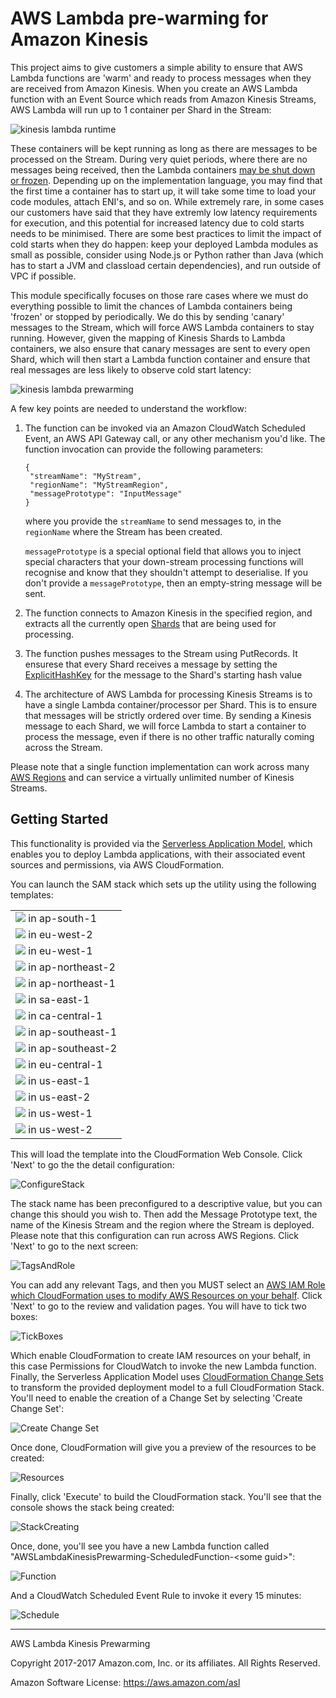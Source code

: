 # AWS Lambda pre-warming for Amazon Kinesis

This project aims to give customers a simple ability to ensure that AWS Lambda functions are 'warm' and ready to process messages when they are received from Amazon Kinesis. When you create an AWS Lambda function with an Event Source which reads from Amazon Kinesis Streams, AWS Lambda will run up to 1 container per Shard in the Stream:

![kinesis lambda runtime](KinesisLambdaRuntime.png)

These containers will be kept running as long as there are messages to be processed on the Stream. During very quiet periods, where there are no messages being received, then the Lambda containers [may be shut down or frozen](https://aws.amazon.com/blogs/compute/container-reuse-in-lambda). Depending up on the implementation language, you may find that the first time a container has to start up, it will take some time to load your code modules, attach ENI's, and so on. While extremely rare, in some cases our customers have said that they have extremly low latency requirements for execution, and this potential for increased latency due to cold starts needs to be minimised. There are some best practices to limit the impact of cold starts when they do happen: keep your deployed Lambda modules as small as possible, consider using Node.js or Python rather than Java (which has to start a JVM and classload certain dependencies), and run outside of VPC if possible.

This module specifically focuses on those rare cases where we must do everything possible to limit the chances of Lambda containers being 'frozen' or stopped by periodically. We do this by sending 'canary' messages to the Stream, which will force AWS Lambda containers to stay running. However, given the mapping of Kinesis Shards to Lambda containers, we also ensure that canary messages are sent to every open Shard, which will then start a Lambda function container and ensure that real messages are less likely to observe cold start latency:

![kinesis lambda prewarming](KinesisLambdaPrewarming.png)

A few key points are needed to understand the workflow:

1. The function can be invoked via an Amazon CloudWatch Scheduled Event, an AWS API Gateway call, or any other mechanism you'd like. The function invocation can provide the following parameters:

    ``` 
    {
     "streamName": "MyStream",     "regionName": "MyStreamRegion",     "messagePrototype": "InputMessage"    }
    ```

    where you provide the `streamName` to send messages to, in the `regionName` where the Stream has been created.
	
    `messagePrototype` is a special optional field that allows you to inject special characters that your down-stream processing functions will recognise and know that they shouldn't attempt to deserialise. If you don't provide a `messagePrototype`, then an empty-string message will be sent.

2. The function connects to Amazon Kinesis in the specified region, and extracts all the currently open [Shards](http://docs.aws.amazon.com/streams/latest/dev/key-concepts.html) that are being used for processing.
3. The function pushes messages to the Stream using PutRecords. It ensurese that every Shard receives a message by setting the [ExplicitHashKey](http://docs.aws.amazon.com/kinesis/latest/APIReference/API_PutRecord.html) for the message to the Shard's starting hash value
4. The architecture of AWS Lambda for processing Kinesis Streams is to have a single Lambda container/processor per Shard. This is to ensure that messages will be strictly ordered over time. By sending a Kinesis message to each Shard, we will force Lambda to start a container to process the message, even if there is no other traffic naturally coming across the Stream.


Please note that a single function implementation can work across many [AWS Regions](http://docs.aws.amazon.com/general/latest/gr/rande.html) and can service a virtually unlimited number of Kinesis Streams.
    
## Getting Started

This functionality is provided via the [Serverless Application Model](https://github.com/awslabs/serverless-application-model), which enables you to deploy Lambda applications, with their associated event sources and permissions, via AWS CloudFormation. 

You can launch the SAM stack which sets up the utility using the following templates:

| |
| --------------------------|
| [<img src="https://s3.amazonaws.com/cloudformation-examples/cloudformation-launch-stack.png" target="_blank">](https://console.aws.amazon.com/cloudformation/home?region=ap-south-1#/stacks/new?stackName=AWSLambdaKinesisPrewarming&templateURL=https://s3-ap-south-1.amazonaws.com/awslabs-code-ap-south-1/KinesisLambdaPrewarming/deploy.yaml) in ap-south-1 |
| [<img src="https://s3.amazonaws.com/cloudformation-examples/cloudformation-launch-stack.png" target="_blank">](https://console.aws.amazon.com/cloudformation/home?region=eu-west-2#/stacks/new?stackName=AWSLambdaKinesisPrewarming&templateURL=https://s3-eu-west-2.amazonaws.com/awslabs-code-eu-west-2/KinesisLambdaPrewarming/deploy.yaml) in eu-west-2 |
| [<img src="https://s3.amazonaws.com/cloudformation-examples/cloudformation-launch-stack.png" target="_blank">](https://console.aws.amazon.com/cloudformation/home?region=eu-west-1#/stacks/new?stackName=AWSLambdaKinesisPrewarming&templateURL=https://s3-eu-west-1.amazonaws.com/awslabs-code-eu-west-1/KinesisLambdaPrewarming/deploy.yaml) in eu-west-1 |
| [<img src="https://s3.amazonaws.com/cloudformation-examples/cloudformation-launch-stack.png" target="_blank">](https://console.aws.amazon.com/cloudformation/home?region=ap-northeast-2#/stacks/new?stackName=AWSLambdaKinesisPrewarming&templateURL=https://s3-ap-northeast-2.amazonaws.com/awslabs-code-ap-northeast-2/KinesisLambdaPrewarming/deploy.yaml) in ap-northeast-2 |
| [<img src="https://s3.amazonaws.com/cloudformation-examples/cloudformation-launch-stack.png" target="_blank">](https://console.aws.amazon.com/cloudformation/home?region=ap-northeast-1#/stacks/new?stackName=AWSLambdaKinesisPrewarming&templateURL=https://s3-ap-northeast-1.amazonaws.com/awslabs-code-ap-northeast-1/KinesisLambdaPrewarming/deploy.yaml) in ap-northeast-1 |
| [<img src="https://s3.amazonaws.com/cloudformation-examples/cloudformation-launch-stack.png" target="_blank">](https://console.aws.amazon.com/cloudformation/home?region=sa-east-1#/stacks/new?stackName=AWSLambdaKinesisPrewarming&templateURL=https://s3-sa-east-1.amazonaws.com/awslabs-code-sa-east-1/KinesisLambdaPrewarming/deploy.yaml) in sa-east-1 |
| [<img src="https://s3.amazonaws.com/cloudformation-examples/cloudformation-launch-stack.png" target="_blank">](https://console.aws.amazon.com/cloudformation/home?region=ca-central-1#/stacks/new?stackName=AWSLambdaKinesisPrewarming&templateURL=https://s3-ca-central-1.amazonaws.com/awslabs-code-ca-central-1/KinesisLambdaPrewarming/deploy.yaml) in ca-central-1 |
| [<img src="https://s3.amazonaws.com/cloudformation-examples/cloudformation-launch-stack.png" target="_blank">](https://console.aws.amazon.com/cloudformation/home?region=ap-southeast-1#/stacks/new?stackName=AWSLambdaKinesisPrewarming&templateURL=https://s3-ap-southeast-1.amazonaws.com/awslabs-code-ap-southeast-1/KinesisLambdaPrewarming/deploy.yaml) in ap-southeast-1 |
| [<img src="https://s3.amazonaws.com/cloudformation-examples/cloudformation-launch-stack.png" target="_blank">](https://console.aws.amazon.com/cloudformation/home?region=ap-southeast-2#/stacks/new?stackName=AWSLambdaKinesisPrewarming&templateURL=https://s3-ap-southeast-2.amazonaws.com/awslabs-code-ap-southeast-2/KinesisLambdaPrewarming/deploy.yaml) in ap-southeast-2 |
| [<img src="https://s3.amazonaws.com/cloudformation-examples/cloudformation-launch-stack.png" target="_blank">](https://console.aws.amazon.com/cloudformation/home?region=eu-central-1#/stacks/new?stackName=AWSLambdaKinesisPrewarming&templateURL=https://s3-eu-central-1.amazonaws.com/awslabs-code-eu-central-1/KinesisLambdaPrewarming/deploy.yaml) in eu-central-1 |
| [<img src="https://s3.amazonaws.com/cloudformation-examples/cloudformation-launch-stack.png" target="_blank">](https://console.aws.amazon.com/cloudformation/home?region=us-east-1#/stacks/new?stackName=AWSLambdaKinesisPrewarming&templateURL=https://s3-us-east-1.amazonaws.com/awslabs-code-us-east-1/KinesisLambdaPrewarming/deploy.yaml) in us-east-1 |
| [<img src="https://s3.amazonaws.com/cloudformation-examples/cloudformation-launch-stack.png" target="_blank">](https://console.aws.amazon.com/cloudformation/home?region=us-east-2#/stacks/new?stackName=AWSLambdaKinesisPrewarming&templateURL=https://s3-us-east-2.amazonaws.com/awslabs-code-us-east-2/KinesisLambdaPrewarming/deploy.yaml) in us-east-2 |
| [<img src="https://s3.amazonaws.com/cloudformation-examples/cloudformation-launch-stack.png" target="_blank">](https://console.aws.amazon.com/cloudformation/home?region=us-west-1#/stacks/new?stackName=AWSLambdaKinesisPrewarming&templateURL=https://s3-us-west-1.amazonaws.com/awslabs-code-us-west-1/KinesisLambdaPrewarming/deploy.yaml) in us-west-1 |
| [<img src="https://s3.amazonaws.com/cloudformation-examples/cloudformation-launch-stack.png" target="_blank">](https://console.aws.amazon.com/cloudformation/home?region=us-west-2#/stacks/new?stackName=AWSLambdaKinesisPrewarming&templateURL=https://s3-us-west-2.amazonaws.com/awslabs-code-us-west-2/KinesisLambdaPrewarming/deploy.yaml) in us-west-2 |

This will load the template into the CloudFormation Web Console. Click 'Next' to go the the detail configuration:

![ConfigureStack](ConfigureStack.png)

The stack name has been preconfigured to a descriptive value, but you can change this should you wish to. Then add the Message Prototype text, the name of the Kinesis Stream and the region where the Stream is deployed. Please note that this configuration can run across AWS Regions. Click 'Next' to go to the next screen:

![TagsAndRole](TagsAndRole.png)

You can add any relevant Tags, and then you MUST select an [AWS IAM Role which CloudFormation uses to modify AWS Resources on your behalf](http://docs.aws.amazon.com/AWSCloudFormation/latest/UserGuide/using-iam-servicerole.html). Click 'Next' to go to the review and validation pages. You will have to tick two boxes:

![TickBoxes](TickBoxes.png)

Which enable CloudFormation to create IAM resources on your behalf, in this case Permissions for CloudWatch to invoke the new Lambda function. Finally, the Serverless Application Model uses [CloudFormation Change Sets](http://docs.aws.amazon.com/AWSCloudFormation/latest/UserGuide/using-cfn-updating-stacks-changesets-create.html) to transform the provided deployment model to a full CloudFormation Stack. You'll need to enable the creation of a Change Set by selecting 'Create Change Set':

![Create Change Set](ChangeSet.png)

Once done, CloudFormation will give you a preview of the resources to be created:

![Resources](Resources.png)

Finally, click 'Execute' to build the CloudFormation stack. You'll see that the console shows the stack being created:

![StackCreating](CreatingStack.png)

Once, done, you'll see you have a new Lambda function called "AWSLambdaKinesisPrewarming-ScheduledFunction-\<some guid>":

![Function](Function.png)

And a CloudWatch Scheduled Event Rule to invoke it every 15 minutes:

![Schedule](Schedule.png)

----

AWS Lambda Kinesis Prewarming

Copyright 2017-2017 Amazon.com, Inc. or its affiliates. All Rights Reserved.

Amazon Software License: https://aws.amazon.com/asl